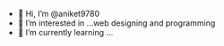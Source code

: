 - 👋 Hi, I’m @aniket9780
- 👀 I’m interested in ...web designing and programming 
- 🌱 I’m currently learning ...
